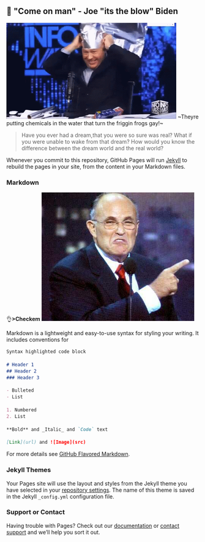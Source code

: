 ## :frog: "Come on man" - Joe "its the blow" Biden

![alexjonesgif](https://github.com/qayynon/Q/blob/main/AluminiumHatGenius.gif) 
~Theyre putting chemicals in the water that turn the friggin frogs gay!~ 
>Have you ever had a dream,that you were so sure was real? 
>What if you were unable to wake from that dream? 
>How would you know the difference between the dream world and the real world?

Whenever you commit to this repository, GitHub Pages will run [Jekyll](https://jekyllrb.com/) to rebuild the pages in your site, from the content in your Markdown files.

### Markdown
:ok_hand:**>Checkem**
![TheseGets.jpg](https://github.com/qayynon/Q/blob/main/original.jpg)

Markdown is a lightweight and easy-to-use syntax for styling your writing. It includes conventions for

```markdown
Syntax highlighted code block

# Header 1
## Header 2
### Header 3

- Bulleted
- List

1. Numbered
2. List

**Bold** and _Italic_ and `Code` text

[Link](url) and ![Image](src)
```

For more details see [GitHub Flavored Markdown](https://guides.github.com/features/mastering-markdown/).

### Jekyll Themes

Your Pages site will use the layout and styles from the Jekyll theme you have selected in your [repository settings](https://github.com/qayynon/Q/settings). The name of this theme is saved in the Jekyll `_config.yml` configuration file.

### Support or Contact

Having trouble with Pages? Check out our [documentation](https://docs.github.com/categories/github-pages-basics/) or [contact support](https://github.com/contact) and we’ll help you sort it out.
